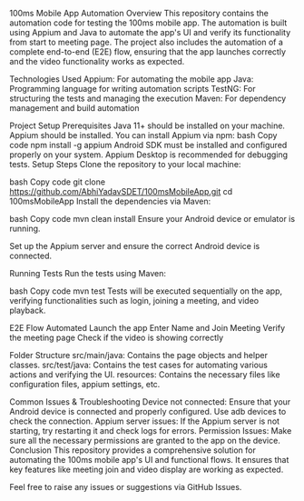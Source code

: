 100ms Mobile App Automation
Overview
This repository contains the automation code for testing the 100ms mobile app. The automation is built using Appium and Java to automate the app's UI and verify its functionality from start to meeting page. The project also includes the automation of a complete end-to-end (E2E) flow, ensuring that the app launches correctly and the video functionality works as expected.

Technologies Used
Appium: For automating the mobile app
Java: Programming language for writing automation scripts
TestNG: For structuring the tests and managing the execution
Maven: For dependency management and build automation

Project Setup
Prerequisites
Java 11+ should be installed on your machine.
Appium should be installed. You can install Appium via npm:
bash
Copy code
npm install -g appium
Android SDK must be installed and configured properly on your system.
Appium Desktop is recommended for debugging tests.
Setup Steps
Clone the repository to your local machine:

bash
Copy code
git clone https://github.com/AbhiYadavSDET/100msMobileApp.git
cd 100msMobileApp
Install the dependencies via Maven:

bash
Copy code
mvn clean install
Ensure your Android device or emulator is running.

Set up the Appium server and ensure the correct Android device is connected.

Running Tests
Run the tests using Maven:

bash
Copy code
mvn test
Tests will be executed sequentially on the app, verifying functionalities such as login, joining a meeting, and video playback.

E2E Flow Automated
Launch the app
Enter Name and Join Meeting
Verify the meeting page
Check if the video is showing correctly

Folder Structure
src/main/java: Contains the page objects and helper classes.
src/test/java: Contains the test cases for automating various actions and verifying the UI.
resources: Contains the necessary files like configuration files, appium settings, etc.

Common Issues & Troubleshooting
Device not connected: Ensure that your Android device is connected and properly configured. Use adb devices to check the connection.
Appium server issues: If the Appium server is not starting, try restarting it and check logs for errors.
Permission Issues: Make sure all the necessary permissions are granted to the app on the device.
Conclusion
This repository provides a comprehensive solution for automating the 100ms mobile app's UI and functional flows. It ensures that key features like meeting join and video display are working as expected.

Feel free to raise any issues or suggestions via GitHub Issues.
